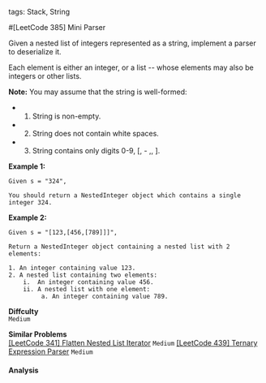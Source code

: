 tags: Stack, String

#[LeetCode 385] Mini Parser

Given a nested list of integers represented as a string, implement a parser to deserialize it.

Each element is either an integer, or a list -- whose elements may also be integers or other lists.

**Note:** You may assume that the string is well-formed:

 * 1. String is non-empty.
 * 2. String does not contain white spaces.
 * 3. String contains only digits 0-9, [, - ,, ].

**Example 1:**

    Given s = "324",
    
    You should return a NestedInteger object which contains a single integer 324.

**Example 2:**

    Given s = "[123,[456,[789]]]",
    
    Return a NestedInteger object containing a nested list with 2 elements:

    1. An integer containing value 123.
    2. A nested list containing two elements:
        i.  An integer containing value 456.
        ii. A nested list with one element:
             a. An integer containing value 789.


**Diffculty**  
`Medium`

**Similar Problems**  
[[LeetCode 341] Flatten Nested List Iterator]() `Medium`
[[LeetCode 439] Ternary Expression Parser]() `Medium`


#### Analysis

